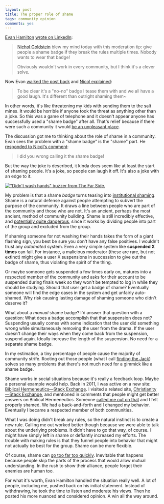 ```yaml
---
layout: post
title: The proper role of shame
tags: community opinion
comments: yes
---
```



[Evan Hamilton](https://www.linkedin.com/in/evanhamilton/) [wrote on
LinkedIn](https://www.linkedin.com/feed/update/urn:li:activity:7137870740481081345/):

> [Nichol
> Goldstein](https://www.linkedin.com/in/nichol-goldstein-62b862a)
> blew my mind today with this moderation tip: give people a shame
> badge if they break the rules multiple times. Nobody wants to wear
> that badge!
> 
> Obviously wouldn't work in every community, but I think it's a clever solve.

Now Evan [walked the post
back](https://www.linkedin.com/posts/evanhamilton_nichol-goldstein-blew-my-mind-today-with-activity-7141150355047747585-D3pd) and [Nicol explained](https://www.linkedin.com/feed/update/urn:li:activity:7137870740481081345?commentUrn=urn%3Ali%3Acomment%3A%28activity%3A7137870740481081345%2C7138280649399914496%29&dashCommentUrn=urn%3Ali%3Afsd_comment%3A%287138280649399914496%2Curn%3Ali%3Aactivity%3A7137870740481081345%29):

> To be clear it's a "no-no" badge I tease them with and we all have a
> good laugh. It's different than outright shaming them~

In other words, it's like threatening my kids with sending them to the
salt mines. It would be horrible if anyone took the threat as anything
other than a joke. So this was a game of telephone and it doesn't
appear anyone has successfully used a "shame badge" after all. That's
relief because if there were such a community it would [be an
unpleasant
place](https://stackoverflow.blog/2009/12/16/badges-positive-only/).

The discussion got me to thinking about the role of shame in a
community. Evan sees the problem with a "shame badge" is the "shame"
part. He [responded to Nicol's
comment](https://www.linkedin.com/feed/update/urn:li:activity:7137870740481081345?commentUrn=urn%3Ali%3Acomment%3A%28activity%3A7137870740481081345%2C7138280649399914496%29&replyUrn=urn%3Ali%3Acomment%3A%28activity%3A7137870740481081345%2C7138310270589792257%29&dashCommentUrn=urn%3Ali%3Afsd_comment%3A%287138280649399914496%2Curn%3Ali%3Aactivity%3A7137870740481081345%29&dashReplyUrn=urn%3Ali%3Afsd_comment%3A%287138310270589792257%2Curn%3Ali%3Aactivity%3A7137870740481081345%29):

> I did you wrong calling it the shame badge!

But the way the joke is described, it kinda does seem like at least
the start of shaming people. It's a joke, so people can laugh it
off. It's also a joke with an edge to it. 

[!["Didn't wash hands" buzzer from The Far
Side.](/images/far-side-didn-t-wash-hands.jpeg)](https://store.gocomics.com/product/the-far-side-comic-art-print-didnt-wash-hands/)

My problem is that a shame _badge_ turns teasing into [institutional
shaming](/2017/03/31/suspension.html). Shame is a natural defense
against people attempting to subvert the purpose of the community. It
draws a line between people who are part of the community and those
who are not. It's an ancient, perhaps the most ancient, method of
community building. Shame is still incredibly effective, and
[potentially quite dangerous](/2023/11/18/standing_up.html), since it
works by dividing people into part of the group and excluded from the
group.

If shaming someone for not washing their hands takes the form of a
giant flashing sign, you best be sure you don't have any false
positives. I wouldn't trust any _automated_ system. Even a very simple
system like **suspended X times** can fail. For instance, a malicious
moderator (these are rare, but not extinct) might give a user X
suspensions in succession to give out the badge of shame, thus
violating the spirit of the thing.

Or maybe someone gets suspended a few times early on, matures into a
respected member of the community and asks for their account to be
suspended during finals week so they won't be tempted to log in while
they should be studying. Should that user get a badge of shame?
Eventually someone will find the edge cases in the system and get
unfairly auto-shamed.  Why risk causing lasting damage of shaming
someone who didn't deserve it?

What about a _manual_ shame badge? I'd answer that question with a
question: What does a badge accomplish that that suspension does not?
Suspending usually comes with some indication that the user did
something wrong while simultaneously removing the user from the
drama. If the user doesn't change their ways when they come back from
the suspension, suspend again. Ideally increase the length of the
suspension. No need for a separate shame badge.

In my estimation, a tiny percentage of people cause the majority of
community strife. Rooting out those people (what I call [finding the
Jack](2023/10/07/find_the_jack.html)) solves so many problems that
there's not much need for a gimmick like a shame badge.

Shame works in social situations because it's really a feedback
loop. Maybe a personal example would help. Back in 2011, I was active
on a new site: [Biblical Hermeneutics&mdash;Stack
Exchange](https://hermeneutics.stackexchange.com/). I visited a
related site, [Christianity&mdash;Stack
Exchange](https://christianity.stackexchange.com/), and mentioned in
comments that people might get better answers on Biblical
Hermeneutics. Someone [called me out on
that](https://christianity.meta.stackexchange.com/questions/772/cross-recruiting-between-christianity-se-and-biblical-hermeneutics-se)
and I felt properly shamed. We had a back-and-forth and I changed my
behavior. Eventually I became a respected member of both communities.

What I was doing didn't break any rules, so the natural instinct is to
create a new rule. Calling me out worked better though because we were
able to talk about the underlying problems. It didn't have to go that
way, of course. I might have simply left in shame or defiantly
increased my efforts. The trouble with making rules is that they
funnel people into behavior that might not actually be best for the
group. Shame can be more flexible. 

Of course, shame can [go too far too
quickly](https://en.wikipedia.org/wiki/So_You%27ve_Been_Publicly_Shamed). Inevitable
that happens because people skip the parts of the process that would
allow mutual understanding. In the rush to show their alliance, people
forget their enemies are human too. 

For what it's worth, Evan Hamilton handled the situation really
well. A lot of people, including me, pushed back on his initial
statement. Instead of withdrawing, he took the time to listen and
moderate his views. Then he posted his more nuanced and considered
opinion. A win all the way around.
